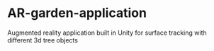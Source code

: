 # AR-garden-application
Augmented reality application built in Unity for surface tracking with different 3d tree objects 
